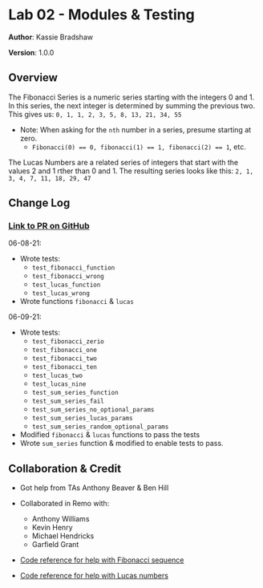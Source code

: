 # Lab 02 - Modules & Testing

**Author**: Kassie Bradshaw

**Version**: 1.0.0

## Overview

The Fibonacci Series is a numeric series starting with the integers 0 and 1. In this series, the next integer is determined by summing the previous two. This gives us: `0, 1, 1, 2, 3, 5, 8, 13, 21, 34, 55`

* Note: When asking for the `nth` number in a series, presume starting at zero.
  * `Fibonacci(0) == 0, fibonacci(1) == 1, fibonacci(2) == 1`, etc.

The Lucas Numbers are a related series of integers that start with the values 2 and 1 rther than 0 and 1. The resulting series looks like this: `2, 1, 3, 4, 7, 11, 18, 29, 47`

## Change Log

### [Link to PR on GitHub](https://github.com/kassiebradshaw/math-series/pull/1)

06-08-21:

* Wrote tests:
  * `test_fibonacci_function`
  * `test_fibonacci_wrong`
  * `test_lucas_function`
  * `test_lucas_wrong`
* Wrote functions `fibonacci` & `lucas`

06-09-21:

* Wrote tests:
  * `test_fibonacci_zerio`
  * `test_fibonacci_one`
  * `test_fibonacci_two`
  * `test_fibonacci_ten`
  * `test_lucas_two`
  * `test_lucas_nine`
  * `test_sum_series_function`
  * `test_sum_series_fail`
  * `test_sum_series_no_optional_params`
  * `test_sum_series_lucas_params`
  * `test_sum_series_random_optional_params`
* Modified `fibonacci` & `lucas` functions to pass the tests  
* Wrote `sum_series` function & modified to enable tests to pass.

## Collaboration & Credit

* Got help from TAs Anthony Beaver & Ben Hill
* Collaborated in Remo with:
  * Anthony Williams
  * Kevin Henry
  * Michael Hendricks
  * Garfield Grant

* [Code reference for help with Fibonacci sequence](https://www.geeksforgeeks.org/program-for-nth-fibonacci-number/)

* [Code reference for help with Lucas numbers](https://www.geeksforgeeks.org/lucas-numbers/)
